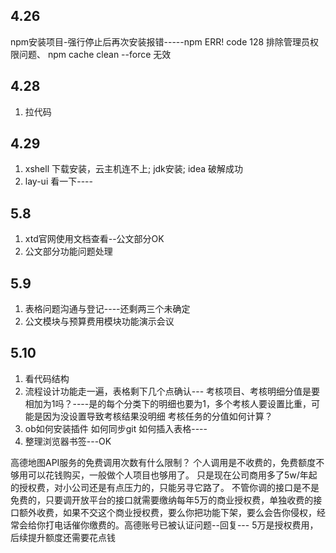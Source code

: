 

## 4.26
npm安装项目-强行停止后再次安装报错-----npm ERR! code 128    排除管理员权限问题、 npm cache clean --force 无效

## 4.28
1. 拉代码

## 4.29
1. xshell 下载安装，云主机连不上; jdk安装; idea 破解成功
2. lay-ui 看一下----

## 5.8
1. xtd官网使用文档查看--公文部分OK
2. 公文部分功能问题处理
## 5.9
1. 表格问题沟通与登记----还剩两三个未确定
2. 公文模块与预算费用模块功能演示会议

## 5.10
1. 看代码结构
2. 流程设计功能走一遍，表格剩下几个点确认---
	考核项目、考核明细分值是要相加为1吗？----是的每个分类下的明细也要为1，多个考核人要设置比重，可能是因为没设置导致考核结果没明细
	考核任务的分值如何计算？
3. ob如何安装插件  如何同步git   如何插入表格----
4. 整理浏览器书签---OK



高德地图API服务的免费调用次数有什么限制？
个人调用是不收费的，免费额度不够用可以花钱购买，一般做个人项目也够用了。 只是现在公司商用多了5w/年起的授权费，对小公司还是有点压力的，只能另寻它路了。
不管你调的接口是不是免费的，只要调开放平台的接口就需要缴纳每年5万的商业授权费，单独收费的接口额外收费，如果不交这个商业授权费，要么你把功能下架，要么会告你侵权，经常会给你打电话催你缴费的。高德账号已被认证问题--回复---  5万是授权费用，后续提升额度还需要花点钱